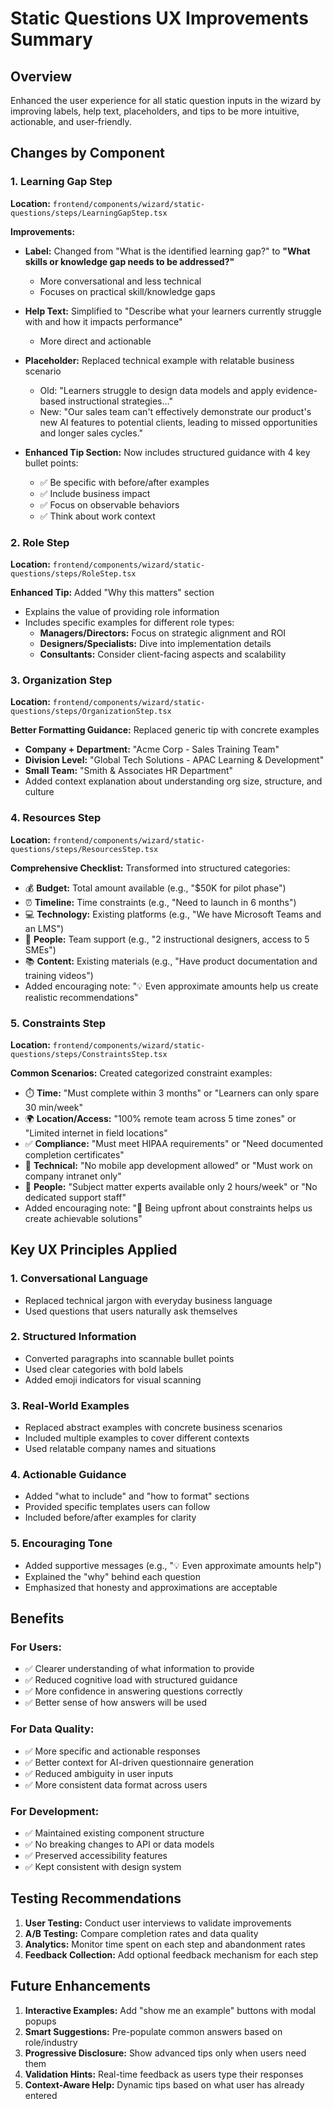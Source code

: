 # Static Questions UX Improvements Summary

## Overview
Enhanced the user experience for all static question inputs in the wizard by improving labels, help text, placeholders, and tips to be more intuitive, actionable, and user-friendly.

## Changes by Component

### 1. Learning Gap Step
**Location:** `frontend/components/wizard/static-questions/steps/LearningGapStep.tsx`

**Improvements:**
- **Label:** Changed from "What is the identified learning gap?" to **"What skills or knowledge gap needs to be addressed?"**
  - More conversational and less technical
  - Focuses on practical skill/knowledge gaps

- **Help Text:** Simplified to "Describe what your learners currently struggle with and how it impacts performance"
  - More direct and actionable

- **Placeholder:** Replaced technical example with relatable business scenario
  - Old: "Learners struggle to design data models and apply evidence-based instructional strategies..."
  - New: "Our sales team can't effectively demonstrate our product's new AI features to potential clients, leading to missed opportunities and longer sales cycles."

- **Enhanced Tip Section:** Now includes structured guidance with 4 key bullet points:
  - ✅ Be specific with before/after examples
  - ✅ Include business impact
  - ✅ Focus on observable behaviors
  - ✅ Think about work context

### 2. Role Step
**Location:** `frontend/components/wizard/static-questions/steps/RoleStep.tsx`

**Enhanced Tip:** Added "Why this matters" section
- Explains the value of providing role information
- Includes specific examples for different role types:
  - **Managers/Directors:** Focus on strategic alignment and ROI
  - **Designers/Specialists:** Dive into implementation details
  - **Consultants:** Consider client-facing aspects and scalability

### 3. Organization Step
**Location:** `frontend/components/wizard/static-questions/steps/OrganizationStep.tsx`

**Better Formatting Guidance:** Replaced generic tip with concrete examples
- **Company + Department:** "Acme Corp - Sales Training Team"
- **Division Level:** "Global Tech Solutions - APAC Learning & Development"
- **Small Team:** "Smith & Associates HR Department"
- Added context explanation about understanding org size, structure, and culture

### 4. Resources Step
**Location:** `frontend/components/wizard/static-questions/steps/ResourcesStep.tsx`

**Comprehensive Checklist:** Transformed into structured categories:
- 💰 **Budget:** Total amount available (e.g., "$50K for pilot phase")
- ⏰ **Timeline:** Time constraints (e.g., "Need to launch in 6 months")
- 💻 **Technology:** Existing platforms (e.g., "We have Microsoft Teams and an LMS")
- 👥 **People:** Team support (e.g., "2 instructional designers, access to 5 SMEs")
- 📚 **Content:** Existing materials (e.g., "Have product documentation and training videos")
- Added encouraging note: "💡 Even approximate amounts help us create realistic recommendations"

### 5. Constraints Step
**Location:** `frontend/components/wizard/static-questions/steps/ConstraintsStep.tsx`

**Common Scenarios:** Created categorized constraint examples:
- ⏱️ **Time:** "Must complete within 3 months" or "Learners can only spare 30 min/week"
- 🌍 **Location/Access:** "100% remote team across 5 time zones" or "Limited internet in field locations"
- ✅ **Compliance:** "Must meet HIPAA requirements" or "Need documented completion certificates"
- 🔧 **Technical:** "No mobile app development allowed" or "Must work on company intranet only"
- 👥 **People:** "Subject matter experts available only 2 hours/week" or "No dedicated support staff"
- Added encouraging note: "🎯 Being upfront about constraints helps us create achievable solutions"

## Key UX Principles Applied

### 1. **Conversational Language**
- Replaced technical jargon with everyday business language
- Used questions that users naturally ask themselves

### 2. **Structured Information**
- Converted paragraphs into scannable bullet points
- Used clear categories with bold labels
- Added emoji indicators for visual scanning

### 3. **Real-World Examples**
- Replaced abstract examples with concrete business scenarios
- Included multiple examples to cover different contexts
- Used relatable company names and situations

### 4. **Actionable Guidance**
- Added "what to include" and "how to format" sections
- Provided specific templates users can follow
- Included before/after examples for clarity

### 5. **Encouraging Tone**
- Added supportive messages (e.g., "💡 Even approximate amounts help")
- Explained the "why" behind each question
- Emphasized that honesty and approximations are acceptable

## Benefits

### For Users:
- ✅ Clearer understanding of what information to provide
- ✅ Reduced cognitive load with structured guidance
- ✅ More confidence in answering questions correctly
- ✅ Better sense of how answers will be used

### For Data Quality:
- ✅ More specific and actionable responses
- ✅ Better context for AI-driven questionnaire generation
- ✅ Reduced ambiguity in user inputs
- ✅ More consistent data format across users

### For Development:
- ✅ Maintained existing component structure
- ✅ No breaking changes to API or data models
- ✅ Preserved accessibility features
- ✅ Kept consistent with design system

## Testing Recommendations

1. **User Testing:** Conduct user interviews to validate improvements
2. **A/B Testing:** Compare completion rates and data quality
3. **Analytics:** Monitor time spent on each step and abandonment rates
4. **Feedback Collection:** Add optional feedback mechanism for each step

## Future Enhancements

1. **Interactive Examples:** Add "show me an example" buttons with modal popups
2. **Smart Suggestions:** Pre-populate common answers based on role/industry
3. **Progressive Disclosure:** Show advanced tips only when users need them
4. **Validation Hints:** Real-time feedback as users type their responses
5. **Context-Aware Help:** Dynamic tips based on what user has already entered
